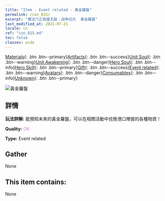 ```yaml
---
title: "Item - Event related - 黃金羅盤"
permalink: /con_815/
excerpt: "魔法门之英雄无敌：战争纪元  黃金羅盤"
last_modified_at: 2021-07-21
locale: cn
ref: "con_815.md"
toc: false
classes: wide
---
```

 [Materials](/ItemsCN/){: .btn .btn--primary}[Artifacts](/ItemsCN/Artifacts/){: .btn .btn--success}[Unit Soul](/ItemsCN/UnitSoul/){: .btn .btn--warning}[Unit Awakening](/ItemsCN/UnitAwakening/){: .btn .btn--danger}[Hero Soul](/ItemsCN/HeroSoul/){: .btn .btn--info}[Hero Skill](/ItemsCN/HeroSkill/){: .btn .btn--primary}[Gift](/ItemsCN/Gift/){: .btn .btn--success}[Event related](/ItemsCN/Events/){: .btn .btn--warning}[Avatars](/ItemsCN/Avatars/){: .btn .btn--danger}[Consumables](/ItemsCN/Consumables/){: .btn .btn--info}[Unknown](/ItemsCN/Unknown/){: .btn .btn--primary}

 ![黃金羅盤](/images/t/i_3073.png)

## 詳情
 **玩法詳解:** 能預知未來的黃金羅盤，可以在相關活動中兌換港口陣營的各種物資！

 **Quality:** <span style="color: #DA70D6">OK</span>

 **Type:** Event related

## Gather

  None

## This item contains:

  None

